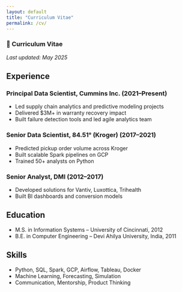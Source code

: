 ```yaml
---
layout: default
title: "Curriculum Vitae"
permalink: /cv/
---
```


### 📄 Curriculum Vitae

_Last updated: May 2025_

## Experience

### Principal Data Scientist, Cummins Inc. (2021–Present)
- Led supply chain analytics and predictive modeling projects
- Delivered $3M+ in warranty recovery impact
- Built failure detection tools and led agile analytics team

### Senior Data Scientist, 84.51° (Kroger) (2017–2021)
- Predicted pickup order volume across Kroger
- Built scalable Spark pipelines on GCP
- Trained 50+ analysts on Python

### Senior Analyst, DMI (2012–2017)
- Developed solutions for Vantiv, Luxottica, Trihealth
- Built BI dashboards and conversion models

## Education

- M.S. in Information Systems – University of Cincinnati, 2012
- B.E. in Computer Engineering – Devi Ahilya University, India, 2011

## Skills

- Python, SQL, Spark, GCP, Airflow, Tableau, Docker
- Machine Learning, Forecasting, Simulation
- Communication, Mentorship, Product Thinking
